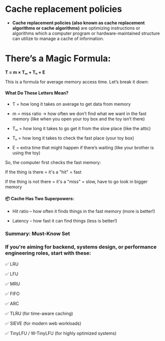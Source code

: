 # Cache replacement policies
- <b>Cache replacement policies (also known as cache replacement algorithms or cache algorithms)</b> are optimizing instructions or algorithms which a computer program or hardware-maintained structure can utilize to manage a cache of information.


# There’s a Magic Formula:
 <b>T = m × Tₘ + Tₕ + E</b>

This is a formula for average memory access time. Let’s break it down:

#### What Do These Letters Mean?
 - T = how long it takes on average to get data from memory

 - m = miss ratio → how often we don’t find what we want in the fast memory
(like when you open your toy box and the toy isn’t there)
 
- Tₘ = how long it takes to go get it from the slow place (like the attic)

- Tₕ = how long it takes to check the fast place (your toy box)

- E = extra time that might happen if there’s waiting (like your brother is using the toy)

 So, the computer first checks the fast memory:

If the thing is there = it's a "hit" = fast

If the thing is not there = it's a "miss" = slow, have to go look in bigger memory

#### 📦 Cache Has Two Superpowers:
- Hit ratio – how often it finds things in the fast memory (more is better!)

 - Latency – how fast it can find things (less is better!)


### Summary: Must-Know Set
### If you're aiming for backend, systems design, or performance engineering roles, start with these:

✅ LRU

✅ LFU

✅ MRU

✅ FIFO

✅ ARC

✅ TLRU (for time-aware caching)

✅ SIEVE (for modern web workloads)

✅ TinyLFU / W-TinyLFU (for highly optimized systems)